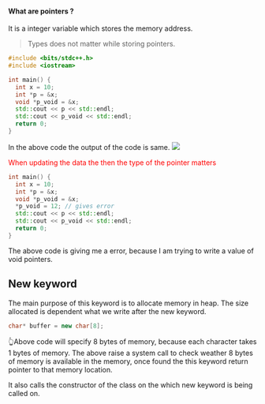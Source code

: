 #### What are pointers ? 
It is a integer variable which stores the memory address.

>Types does not matter while storing pointers. 

```cpp
#include <bits/stdc++.h>
#include <iostream>

int main() {
  int x = 10;
  int *p = &x;
  void *p_void = &x;
  std::cout << p << std::endl;
  std::cout << p_void << std::endl;
  return 0;
}
```
In the above code the output of the code is same. 
![](https://i.imgur.com/67sWUfJ.png)

<span style='color:red;'>When updating the data the then the type of the pointer matters</span>

```cpp
int main() {
  int x = 10;
  int *p = &x;
  void *p_void = &x;
  *p_void = 12; // gives error
  std::cout << p << std::endl;
  std::cout << p_void << std::endl;
  return 0;
}
```
The above code is giving me a error, because I am trying to write a value of void pointers. 

## New keyword
The main purpose of this keyword is to allocate memory in heap. 
The size allocated is dependent what we write after the new keyword. 
```cpp
char* buffer = new char[8]; 
```
👆Above code will specify 8 bytes of memory, because each character takes 1 bytes of memory. 
The above raise a system call  to check weather 8 bytes of memory is available in the memory, once found the this keyword return pointer to that memory location. 

It also calls the constructor of the class on the which new keyword is being called on. 
